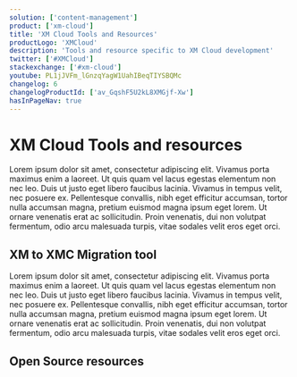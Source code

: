 ```yaml
---
solution: ['content-management']
product: ['xm-cloud']
title: 'XM Cloud Tools and Resources'
productLogo: 'XMCloud'
description: 'Tools and resource specific to XM Cloud development'
twitter: ['#XMCloud']
stackexchange: ['#xm-cloud']
youtube: PL1jJVFm_lGnzqYagW1UahIBeqTIYSBQMc
changelog: 6
changelogProductId: ['av_GqshF5U2kL8XMGjf-Xw']
hasInPageNav: true
---
```


# XM Cloud Tools and resources

Lorem ipsum dolor sit amet, consectetur adipiscing elit. Vivamus porta maximus enim a laoreet. Ut quis quam vel lacus egestas elementum non nec leo. Duis ut justo eget libero faucibus lacinia. Vivamus in tempus velit, nec posuere ex. Pellentesque convallis, nibh eget efficitur accumsan, tortor nulla accumsan magna, pretium euismod magna ipsum eget lorem. Ut ornare venenatis erat ac sollicitudin. Proin venenatis, dui non volutpat fermentum, odio arcu malesuada turpis, vitae sodales velit eros eget orci.


## XM to XMC Migration tool
Lorem ipsum dolor sit amet, consectetur adipiscing elit. Vivamus porta maximus enim a laoreet. Ut quis quam vel lacus egestas elementum non nec leo. Duis ut justo eget libero faucibus lacinia. Vivamus in tempus velit, nec posuere ex. Pellentesque convallis, nibh eget efficitur accumsan, tortor nulla accumsan magna, pretium euismod magna ipsum eget lorem. Ut ornare venenatis erat ac sollicitudin. Proin venenatis, dui non volutpat fermentum, odio arcu malesuada turpis, vitae sodales velit eros eget orci.


<Row columns="2">
<Article title="Command Line Interface" description="Lorem ipsum dolor sit amet, consectetur adipiscing elit. Vivamus porta maximus enim a laoreet. " link="/content-management/xm-cloud" maxWidth="sm" linktext="Download"  />

<Article title="GUI version" description="Lorem ipsum dolor sit amet, consectetur adipiscing elit. Vivamus porta maximus enim a laoreet. " link="/content-management/xm-cloud" maxWidth="sm" linktext="Download" />
</Row>

## Open Source resources

<Row columns={3}>
<Repository framework="Nextjs" name="Headless SXA Starter Kit" description="This solution is designed to help developers learn and get started quickly with XM Cloud + SXA." repositoryUrl="https://github.com/sitecorelabs/xmcloud-foundation-head" />
<Repository framework="Nextjs" name="Sitecore PlaySummit Demo" description="The official Sitecore demo used to demo Sitecore DXP including Content Hub and JSS" repositoryUrl="https://github.com/Sitecore/Sitecore.Demo.XmCloud.PlaySummit" />
<Repository framework="Nextjs|DotNET" name="Example implementation" description="This repository contains the codebase for a series of sites managed by the developer relations at Sitecore" repositoryUrl="https://github.com/Sitecore/XM-Cloud-Introduction" />
</Row>